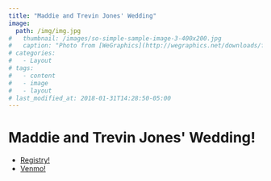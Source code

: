 ```yaml
---
title: "Maddie and Trevin Jones' Wedding"
image: 
  path: /img/img.jpg
#   thumbnail: /images/so-simple-sample-image-3-400x200.jpg
#   caption: "Photo from [WeGraphics](http://wegraphics.net/downloads/free-ultimate-blurred-background-pack/)"
# categories:
#   - Layout
# tags:
#   - content
#   - image
#   - layout
# last_modified_at: 2018-01-31T14:28:50-05:00
---
```


# Maddie and Trevin Jones' Wedding!

* [Registry!](https://www.myregistry.com/wedding-registry/trevin-jones-and-maddie-cutler-boise-id/4177153)
* [Venmo!](https://venmo.com/u/tr3vinj)
